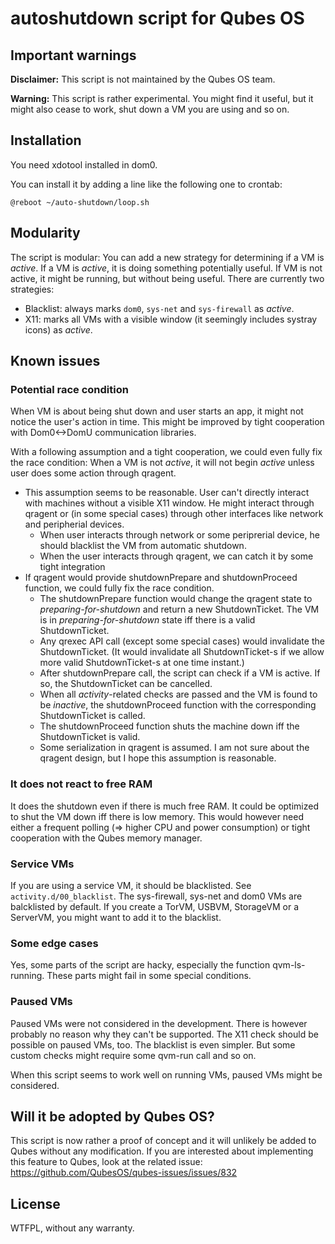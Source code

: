 # autoshutdown script for Qubes OS

## Important warnings
**Disclaimer:** This script is not maintained by the Qubes OS team.

**Warning:** This script is rather experimental. You might find it useful, but it might also cease to work, shut down a VM you are using and so on.

## Installation

You need xdotool installed in dom0.

You can install it by adding a line like the following one to crontab:

    @reboot ~/auto-shutdown/loop.sh

## Modularity

The script is modular: You can add a new strategy for determining if a VM is *active*. If a VM is *active*, it is doing something potentially useful. If VM is not active, it might be running, but without being useful. There are currently two strategies:

* Blacklist: always marks `dom0`, `sys-net` and `sys-firewall` as *active*.
* X11: marks all VMs with a visible window (it seemingly includes systray icons) as *active*.

## Known issues

### Potential race condition

When VM is about being shut down and user starts an app, it might not notice the user's action in time. This might be improved by tight cooperation with Dom0<->DomU communication libraries.

With a following assumption and a tight cooperation, we could even fully fix the race condition: When a VM is not *active*, it will not begin *active* unless user does some action through qragent.

* This assumption seems to be reasonable. User can't directly interact with machines without a visible X11 window. He might interact through qragent or (in some special cases) through other interfaces like network and peripherial devices.
	* When user interacts through network or some periprerial device, he should blacklist the VM from automatic shutdown.
	* When the user interacts through qragent, we can catch it by some tight integration
* If qragent would provide shutdownPrepare and shutdownProceed function, we could fully fix the race condition.
	* The shutdownPrepare function would change the qragent state to *preparing-for-shutdown* and return a new ShutdownTicket. The VM is in *preparing-for-shutdown* state iff there is a valid ShutdownTicket.
	* Any qrexec API call (except some special cases) would invalidate the ShutdownTicket. (It would invalidate all ShutdownTicket-s if we allow more valid ShutdownTicket-s at one time instant.)
	* After shutdownPrepare call, the script can check if a VM is active. If so, the ShutdownTicket can be cancelled.
	* When all *activity*-related checks are passed and the VM is found to be *inactive*, the shutdownProceed function with the corresponding ShutdownTicket is called.
	* The shutdownProceed function shuts the machine down iff the ShutdownTicket is valid.
	* Some serialization in qragent is assumed. I am not sure about the qragent design, but I hope this assumption is reasonable.

### It does not react to free RAM

It does the shutdown even if there is much free RAM. It could be optimized to shut the VM down iff there is low memory. This would however need either a frequent polling (=> higher CPU and power consumption) or tight cooperation with the Qubes memory manager.

### Service VMs

If you are using a service VM, it should be blacklisted. See `activity.d/00_blacklist`. The sys-firewall, sys-net and dom0 VMs are balcklisted by default. If you create a TorVM, USBVM, StorageVM or a ServerVM, you might want to add it to the blacklist.

### Some edge cases

Yes, some parts of the script are hacky, especially the function qvm-ls-running. These parts might fail in some special conditions.

### Paused VMs

Paused VMs were not considered in the development. There is however probably no reason why they can't be supported. The X11 check should be possible on paused VMs, too. The blacklist is even simpler. But some custom checks might require some qvm-run call and so on.

When this script seems to work well on running VMs, paused VMs might be considered.

## Will it be adopted by Qubes OS?

This script is now rather a proof of concept and it will unlikely be added to Qubes without any modification. If you are interested about implementing this feature to Qubes, look at the related issue: https://github.com/QubesOS/qubes-issues/issues/832

## License

WTFPL, without any warranty.
